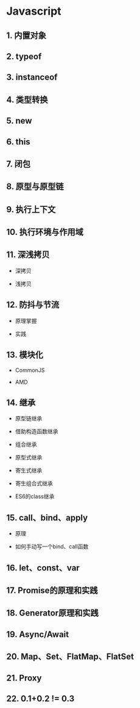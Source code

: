 # Javascript

## 1. 内置对象





## 2. typeof





## 3. instanceof





## 4. 类型转换





## 5. new





## 6. this





## 7. 闭包



## 8. 原型与原型链



## 9. 执行上下文



## 10. 执行环境与作用域





## 11. 深浅拷贝

* 深拷贝

  

* 浅拷贝



## 12. 防抖与节流

* 原理掌握

  

* 实践





## 13. 模块化 

* CommonJS

  

* AMD





## 14. 继承

* 原型链继承

  

* 借助构造函数继承

  

* 组合继承

  

* 原型式继承

  

* 寄生式继承

  

* 寄生组合式继承

  

* ES6的class继承









## 15. call、bind、apply

* 原理

  

* 如何手动写一个bind、call函数





## 16. let、const、var





## 17. Promise的原理和实践





## 18. Generator原理和实践



## 19. Async/Await



## 20. Map、Set、FlatMap、FlatSet





## 21. Proxy





## 22. 0.1+0.2 != 0.3



































































